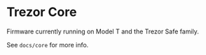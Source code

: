 # Trezor Core

Firmware currently running on Model T and the Trezor Safe family.

See `docs/core` for more info.
